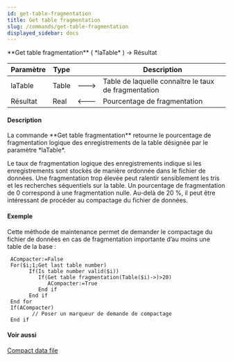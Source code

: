 ```yaml
---
id: get-table-fragmentation
title: Get table fragmentation
slug: /commands/get-table-fragmentation
displayed_sidebar: docs
---
```


<!--REF #_command_.Get table fragmentation.Syntax-->**Get table fragmentation** ( *laTable* ) -> Résultat<!-- END REF-->
<!--REF #_command_.Get table fragmentation.Params-->
| Paramètre | Type |  | Description |
| --- | --- | --- | --- |
| laTable | Table | &#x1F852; | Table de laquelle connaître le taux de fragmentation |
| Résultat | Real | &#x1F850; | Pourcentage de fragmentation |

<!-- END REF-->

#### Description 

<!--REF #_command_.Get table fragmentation.Summary-->La commande **Get table fragmentation** retourne le pourcentage de fragmentation logique des enregistrements de la table désignée par le paramètre *laTable*.<!-- END REF--> 

Le taux de fragmentation logique des enregistrements indique si les enregistrements sont stockés de manière ordonnée dans le fichier de données. Une fragmentation trop élevée peut ralentir sensiblement les tris et les recherches séquentiels sur la table. Un pourcentage de fragmentation de 0 correspond à une fragmentation nulle. Au-delà de 20 %, il peut être intéressant de procéder au compactage du fichier de données. 

#### Exemple 

Cette méthode de maintenance permet de demander le compactage du fichier de données en cas de fragmentation importante d’au moins une table de la base :

```4d
 ACompacter:=False
 For($i;1;Get last table number)
       If(Is table number valid($i))
          If(Get table fragmentation(Table($i)->)>20)
             ACompacter:=True
          End if
       End if
 End for
 If(ACompacter)
        // Poser un marqueur de demande de compactage
 End if
```

#### Voir aussi 

[Compact data file](compact-data-file.md)  